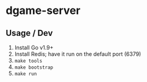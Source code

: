 # dgame-server

## Usage / Dev

1. Install Go v1.9+
2. Install Redis; have it run on the default port (6379)
3. `make tools`
4. `make bootstrap`
5. `make run`
